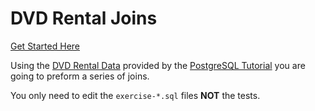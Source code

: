 # DVD Rental Joins

[Get Started Here](https://classroom.github.com/a/AAwGW_Rv)

Using the [DVD Rental Data](https://www.postgresqltutorial.com/postgresql-sample-database/)
provided by the [PostgreSQL Tutorial](https://www.postgresqltutorial.com/) you are going
to preform a series of joins.

You only need to edit the `exercise-*.sql` files **NOT** the tests.
